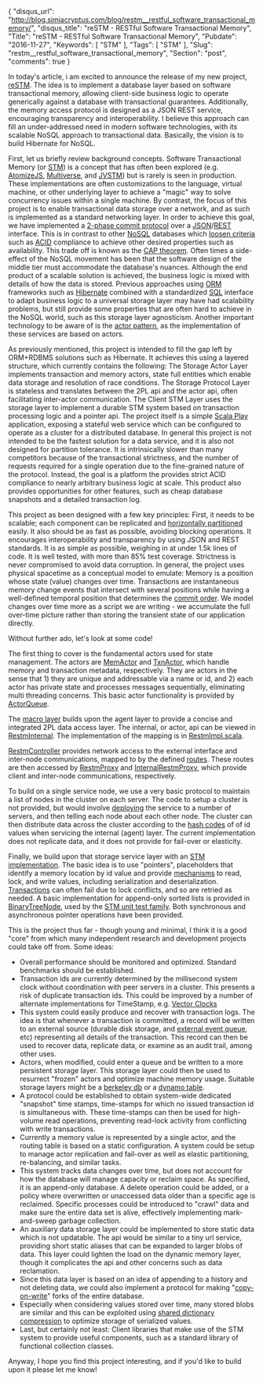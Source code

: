 {
  "disqus_url": "http://blog.simiacryptus.com/blog/restm__restful_software_transactional_memory/",
  "disqus_title": "reSTM - RESTful Software Transactional Memory",
  "Title": "reSTM - RESTful Software Transactional Memory",
  "Pubdate": "2016-11-27",
  "Keywords": [
    "STM"
  ],
  "Tags": [
    "STM"
  ],
  "Slug": "restm__restful_software_transactional_memory",
  "Section": "post",
  "comments": true
}

In today's article, i am excited to announce the release of my new project, [reSTM](https://github.com/acharneski/reSTM). The idea is to implement a database layer based on software transactional memory, allowing client-side business logic to operate generically against a database with transactional guarantees. Additionally, the memory access protocol is designed as a JSON REST service, encouraging transparency and interoperability. I believe this approach can fill an under-addressed need in modern software technologies, with its scalable NoSQL approach to transactional data. Basically, the vision is to build Hibernate for NoSQL.

First, let us briefly review background concepts. Software Transactional Memory (or [STM](https://en.wikipedia.org/wiki/Software_transactional_memory)) is a concept that has often been explored (e.g. [AtomizeJS](http://atomizejs.github.io/), [Multiverse](https://github.com/pveentjer/Multiverse), and [JVSTM](http://inesc-id-esw.github.io/jvstm/index.html)) but is rarely is seen in production. These implementations are often customizations to the language, virtual machine, or other underlying layer to achieve a "magic" way to solve concurrency issues within a single machine. By contrast, the focus of this project is to enable transactional data storage over a network, and as such is implemented as a standard networking layer. In order to achieve this goal, we have implemented a [2-phase commit protocol](https://en.wikipedia.org/wiki/Two-phase_locking#Strong_strict_two-phase_locking) over a [JSON](https://en.wikipedia.org/wiki/JSON)/[REST](https://en.wikipedia.org/wiki/Representational_state_transfer) interface. This is in contrast to other [NoSQL](https://en.wikipedia.org/wiki/NoSQL) databases which [loosen criteria](https://www.quora.com/What-is-the-relation-between-SQL-NoSQL-the-CAP-theorem-and-ACID) such as [ACID](https://en.wikipedia.org/wiki/ACID) compliance to achieve other desired properties such as availability. This trade off is known as the [CAP theorem](https://en.wikipedia.org/wiki/CAP_theorem). Often times a side-effect of the NoSQL movement has been that the software design of the middle tier must accommodate the database's nuances. Although the end product of a scalable solution is achieved, the business logic is mixed with details of how the data is stored. Previous approaches using [ORM](https://en.wikipedia.org/wiki/Object-relational_mapping) frameworks such as [Hibernate](https://en.wikipedia.org/wiki/Hibernate_(framework)) combined with a standardized [SQL](https://en.wikipedia.org/wiki/SQL) interface to adapt business logic to a universal storage layer may have had scalability problems, but still provide some properties that are often hard to achieve in the NoSQL world, such as this storage layer agnosticism. Another important technology to be aware of is the [actor pattern](https://en.wikipedia.org/wiki/Actor_model), as the implementation of these services are based on actors.

As previously mentioned, this project is intended to fill the gap left by ORM+RDBMS solutions such as Hibernate. It achieves this using a layered structure, which currently contains the following: The Storage Actor Layer implements transaction and memory actors, state full entities which enable data storage and resolution of race conditions. The Storage Protocol Layer is stateless and translates between the 2PL api and the actor api, often facilitating inter-actor communication. The Client STM Layer uses the storage layer to implement a durable STM system based on transaction processing logic and a pointer api. The project itself is a simple [Scala Play](https://www.playframework.com/) application, exposing a stateful web service which can be configured to operate as a cluster for a distributed database. In general this project is not intended to be the fastest solution for a data service, and it is also not designed for partition tolerance. It is intrinsically slower than many competitors because of the transactional strictness, and the number of requests required for a single operation due to the fine-grained nature of the protocol. Instead, the goal is a platform the provides strict ACID compliance to nearly arbitrary business logic at scale. This product also provides opportunities for other features, such as cheap database snapshots and a detailed transaction log.

This project as been designed with a few key principles: First, it needs to be scalable; each component can be replicated and [horizontally partitioned](https://en.wikipedia.org/wiki/Shard_(database_architecture)) easily. It also should be as fast as possible, avoiding blocking operations. It encourages interoperability and transparency by using JSON and REST standards. It is as simple as possible, weighing in at under 1.5k lines of code. It is well tested, with more than 85% test coverage. Strictness is never compromised to avoid data corruption. In general, the project uses physical spacetime as a conceptual model to emulate: Memory is a position whose state (value) changes over time. Transactions are instantaneous memory change events that intersect with several positions while having a well-defined temporal position that determines the [commit order](https://en.wikipedia.org/wiki/Commitment_ordering). We model changes over time more as a script we are writing - we accumulate the full over-time picture rather than storing the transient state of our application directly.

Without further ado, let's look at some code!

The first thing to cover is the fundamental actors used for state management. The actors are [MemActor](https://github.com/acharneski/reSTM/blob/master/app/storage/actors/MemActor.scala) and [TxnActor](https://github.com/acharneski/reSTM/blob/master/app/storage/actors/TxnActor.scala), which handle memory and transaction metadata, respectively. They are actors in the sense that 1) they are unique and addressable via a name or id, and 2) each actor has private state and processes messages sequentially, eliminating multi threading concerns. This basic actor functionality is provided by [ActorQueue](https://github.com/acharneski/reSTM/blob/master/app/util/ActorQueue.scala).

The [macro layer](https://github.com/acharneski/reSTM/blob/master/app/storage/Restm.scala) builds upon the agent layer to provide a concise and integrated 2PL data access layer. The internal, or actor, api can be viewed in [RestmInternal](https://github.com/acharneski/reSTM/blob/master/app/storage/RestmInternal.scala). The implementation of the mapping is in [RestmImpl.scala](https://github.com/acharneski/reSTM/blob/master/app/storage/RestmImpl.scala).

[RestmController](https://github.com/acharneski/reSTM/blob/master/app/controllers/RestmController.scala) provides network access to the external interface and inter-node communications, mapped to by the defined [routes](https://github.com/acharneski/reSTM/blob/master/conf/routes). These routes are then accessed by [RestmProxy](https://github.com/acharneski/reSTM/blob/master/app/storage/util/RestmProxy.scala) and [InternalRestmProxy](https://github.com/acharneski/reSTM/blob/master/app/storage/util/InternalRestmProxy.scala), which provide client and inter-node communications, respectively.

To build on a single service node, we use a very basic protocol to maintain a list of nodes in the cluster on each server. The code to setup a cluster is not provided, but would involve [deploying](https://www.playframework.com/documentation/2.5.x/Deploying) the service to a number of servers, and then telling each node about each other node. The cluster can then distribute data across the cluster according to the [hash codes](https://github.com/acharneski/reSTM/blob/master/app/storage/util/RestmInternalRouter.scala#L46) of of id values when servicing the internal (agent) layer. The current implementation does not replicate data, and it does not provide for fail-over or elasticity.

Finally, we build upon that storage service layer with an [STM implementation](https://github.com/acharneski/reSTM/tree/master/app/stm). The basic idea is to use "pointers", placeholders that identify a memory location by id value and provide [mechanisms](https://github.com/acharneski/reSTM/blob/master/app/stm/STMPtr.scala) to read, lock, and write values, including serialization and deserialization. [Transactions](https://github.com/acharneski/reSTM/blob/master/app/stm/STMTxn.scala) can often fail due to lock conflicts, and so are retried as needed. A basic implementation for append-only sorted lists is provided in [BinaryTreeNode](https://github.com/acharneski/reSTM/blob/master/app/stm/BinaryTreeNode.scala), used by the [STM unit test family](https://github.com/acharneski/reSTM/blob/master/test/STMSpecBase.scala). Both synchronous and asynchronous pointer operations have been provided.

This is the project thus far - though young and minimal, I think it is a good "core" from which many independent research and development projects could take off from. Some ideas:


* Overall performance should be monitored and optimized. Standard benchmarks should be established. 
* Transaction ids are currently determined by the millisecond system clock without coordination with peer servers in a cluster. This presents a risk of duplicate transaction ids. This could be improved by a number of alternate implementations for TimeStamp, e.g. [Vector Clocks](https://en.wikipedia.org/wiki/Vector_clock) 
* This system could easily produce and recover with transaction logs. The idea is that whenever a transaction is committed, a record will be written to an external source (durable disk storage, and [external event queue](https://kafka.apache.org/), etc) representing all details of the transaction. This record can then be used to recover data, replicate data, or examine as an audit trail, among other uses. 
* Actors, when modified, could enter a queue and be written to a more persistent storage layer. This storage layer could then be used to resurrect "frozen" actors and optimize machine memory usage. Suitable storage layers might be a [berkeley db](http://www.oracle.com/technetwork/database/berkeleydb/overview/index-093405.html) or a [dynamo table](https://aws.amazon.com/dynamodb/). 
* A protocol could be established to obtain system-wide dedicated "snapshot" time stamps, time-stamps for which no issued transaction id is simultaneous with. These time-stamps can then be used for high-volume read operations, preventing read-lock activity from conflicting with write transactions. 
* Currently a memory value is represented by a single actor, and the routing table is based on a static configuration. A system could be setup to manage actor replication and fail-over as well as elastic partitioning, re-balancing, and similar tasks. 
* This system tracks data changes over time, but does not account for how the database will manage capacity or reclaim space. As specified, it is an append-only database. A delete operation could be added, or a policy where overwritten or unaccessed data older than a specific age is reclaimed. Specific processes could be introduced to "crawl" data and make sure the entire data set is alive, effectively implementing mark-and-sweep garbage collection. 
* An auxiliary data storage layer could be implemented to store static data which is not updatable. The api would be similar to a tiny url service, providing short static aliases that can be expanded to larger blobs of data. This layer could lighten the load on the dynamic memory layer, though it complicates the api and other concerns such as data reclamation. 
* Since this data layer is based on an idea of appending to a history and not deleting data, we could also implement a protocol for making "[copy-on-write](https://en.wikipedia.org/wiki/Copy-on-write)" forks of the entire database.
* Especially when considering values stored over time, many stored blobs are similar and this can be exploited using [shared dictionary compression](https://docs.oracle.com/javase/7/docs/api/java/util/zip/Deflater.html#setDictionary(byte[])) to optimize storage of serialized values.
* Last, but certainly not least: Client libraries that make use of the STM system to provide useful components, such as a standard library of functional collection classes. 

Anyway, I hope you find this project interesting, and if you'd like to build upon it please let me know!